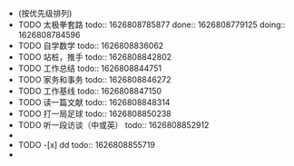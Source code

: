 - (按优先级排列)
- TODO 太极拳套路
  todo:: 1626808785877
  done:: 1626808779125
  doing:: 1626808784596
- TODO 自学数学
  todo:: 1626808836062
- TODO 站桩，推手
  todo:: 1626808842802
- TODO 工作总结
  todo:: 1626808844751
- TODO 家务和事务
  todo:: 1626808846272
- TODO 工作基线
  todo:: 1626808847150
- TODO 读一篇文献
  todo:: 1626808848314
- TODO 打一局足球
  todo:: 1626808850238
- TODO 听一段访谈（中或英）
  todo:: 1626808852912
-
- TODO -[x] dd
  todo:: 1626808855719
-